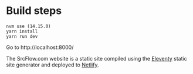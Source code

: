 # Build steps

```
nvm use (14.15.0)
yarn install
yarn run dev
```

Go to http://localhost:8000/

The SrcFlow.com website is a static site compiled using the [Eleventy](https://www.11ty.dev/) static site generator and deployed to [Netlify]().


